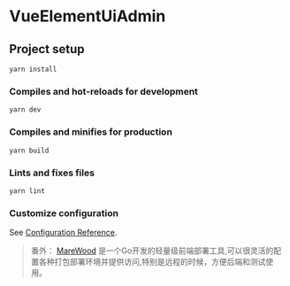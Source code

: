 # VueElementUiAdmin

## Project setup
```
yarn install
```

### Compiles and hot-reloads for development
```
yarn dev
```

### Compiles and minifies for production
```
yarn build
```

### Lints and fixes files
```
yarn lint
```

### Customize configuration
See [Configuration Reference](https://cli.vuejs.org/config/).


> 番外： [MareWood](https://github.com/xusenlin/MareWood) 是一个Go开发的轻量级前端部署工具,可以很灵活的配置各种打包部署环境并提供访问,特别是远程的时候，方便后端和测试使用。
